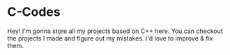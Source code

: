 # C-Codes
Hey! I'm gonna store all my projects based on C++ here. 
You can checkout the projects I made and figure out my mistakes. I'd love to improve & fix them.
